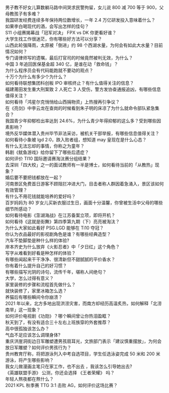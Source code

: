 男子教不好女儿算数躺马路中间哭求民警拘留，女儿说 800 减 700 等于 900，父母教孩子有多难？  
我国研发经费连续多年保持两位数增长，一年 2.4 万亿研发投入意味着什么？  
如果李白喝现代的酒，会写出怎样的佳句？  
S11 小组赛揭幕战「冠军对决」 FPX vs DK 你更看好谁？  
大学生找工作很迷茫，你有哪些好方法可以分享？  
山西此轮强降雨，太原被「倒进」约 98 个西湖水量，为何会有如此大水量？目前情况如何？  
专门请律师写的遗嘱，最后打官司的时候竟然被判无效，为什么？  
中国 3 年追回医保基金超 340 亿，是谁在动「救命钱」？  
为什么程序员会有代码能跑就不要动的观点？  
十万个为什么有多少个为什么？  
如何看待联想集团科创板 IPO 审核终止？有什么值得关注的信息？  
福建莆田发生重大刑案致 2 人死亡 3 人受伤，警方发协查通报追凶，有哪些信息值得关注？  
如何看待「鸿星尔克悄悄给山西捐物资」上热搜再引争议？  
在《亮剑》中李云龙在查岗的时候看到朱子明的床凉了为什么就命令部队紧急集合？  
我国青少年抑郁检出率达到 24.6%，为什么青少年得抑郁的这么多？受到哪些因素影响？  
境外反华媒体潜入贵州毕节非法采访，被机关干部举报，有哪些信息值得关注？  
如何看待小象被 lgd 2:0，跌入败者组，想知道 may 皇现在是什么心态？  
有什么无法忘却的事情，你称之为童年？  
韩剧《鱿鱼游戏》给你留下了哪些后遗症？  
如何评价 TI10 国际邀请赛淘汰赛分组结果？  
去深圳「四大校」之一的面试教师有一半是博士，如何看待当前的「从教热」现象？  
婚后要不要把钱都放在一起？  
河南景区免费首日游客不顾阻拦冲进大门，目击者称人群因着急涌入，景区该如何有效管理？  
有什么不用花钱就能培养的爱好吗？  
百岁妈妈为 80 岁女儿买新衣服过生日，画面十分温馨，你曾被生活中父母的哪些细节所感动？  
如何看待电影《澎湖海战》在江苏备案立项，即将开机？  
如何看待《这就是街舞》第四季第九期（下）亮亮被淘汰？  
为什么大家如此看好 PSG.LGD 能够在 Ti10 夺冠？  
你认为衣品最好的影视剧角色是谁？有哪些经典造型？  
汽车不垫脚垫是种什么样的体验?  
岸本齐史为什么放弃《火影忍者》中「夕日红」这个角色？  
写字从难看到好看是种怎样的体验？  
有哪些闻起来干干净净、很清新但不甜腻腻的平价香水？  
你有着什么提升自己的好习惯？  
有哪些描写光阴的诗句，流传千年，堪称人间绝句？  
大学，怎么过得有意义？  
家里装修的步骤和流程首先做什么？  
就快装修了，家里冰箱怎么选？  
养猫后有哪些瞬间令你崩溃？  
2021 年以来，北方多地出现洪涝灾害，而南方却经历高温炙热，如何解释「北涝南旱」这一现象？  
如何评价电视剧《功勋》？哪个瞬间曾让你热泪盈眶？  
秋天到了，有没有适合三十左右上班族穿的外套推荐？  
高中很孤独该怎么办？  
气血不足应该怎么调理身体?  
重庆洪崖洞街边日军雕塑遭男孩扇耳光，文旅部门表示「建议慎重摆放」，为何会放日军雕塑？如何评价男孩行为？  
贵州教育厅称，将把游泳列入中考自选项目，学生任选泳姿完成 50 米和 200 米游泳，将产生哪些影响？  
我女儿做漫画主笔只在家工作，也不出去 ，我该怎么引导她出去?  
《英雄联盟手游》 公测，你还会选择 《王者荣耀》 吗？  
年轻人熬夜都在熬什么？  
2021 KPL 秋季赛 TTG 3:1 击败 AG，如何评价这场比赛？  
